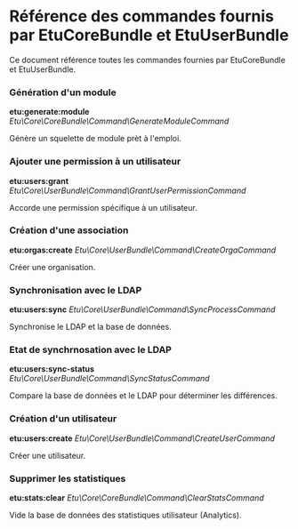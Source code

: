 
Référence des commandes fournis par EtuCoreBundle et EtuUserBundle
==================================================================

Ce document référence toutes les commandes fournies par EtuCoreBundle et EtuUserBundle.

### Génération d'un module

**etu:generate:module**
*Etu\Core\CoreBundle\Command\GenerateModuleCommand*

Génère un squelette de module prèt à l'emploi.

### Ajouter une permission à un utilisateur

**etu:users:grant**
*Etu\Core\UserBundle\Command\GrantUserPermissionCommand*

Accorde une permission spécifique à un utilisateur.

### Création d'une association

**etu:orgas:create**
*Etu\Core\UserBundle\Command\CreateOrgaCommand*

Créer une organisation.

### Synchronisation avec le LDAP

**etu:users:sync**
*Etu\Core\UserBundle\Command\SyncProcessCommand*

Synchronise le LDAP et la base de données.

### Etat de synchrnosation avec le LDAP

**etu:users:sync-status**
*Etu\Core\UserBundle\Command\SyncStatusCommand*

Compare la base de données et le LDAP pour déterminer les différences.

### Création d'un utilisateur

**etu:users:create**
*Etu\Core\UserBundle\Command\CreateUserCommand*

Créer une utilisateur.

### Supprimer les statistiques

**etu:stats:clear**
*Etu\Core\CoreBundle\Command\ClearStatsCommand*

Vide la base de données des statistiques utilisateur (Analytics).
